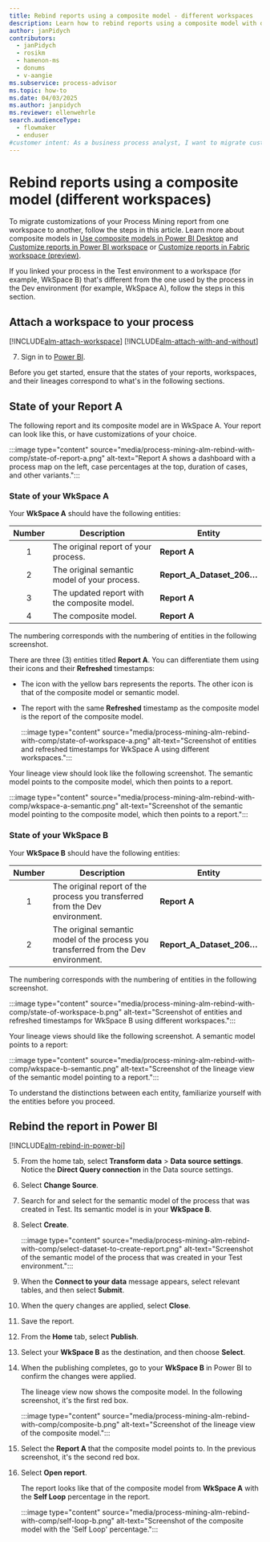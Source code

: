 ```yaml
---
title: Rebind reports using a composite model - different workspaces
description: Learn how to rebind reports using a composite model with different workspaces.
author: janPidych
contributors:
  - janPidych
  - rosikm
  - hamenon-ms
  - donums
  - v-aangie  
ms.subservice: process-advisor
ms.topic: how-to
ms.date: 04/03/2025
ms.author: janpidych
ms.reviewer: ellenwehrle
search.audienceType: 
  - flowmaker
  - enduser
#customer intent: As a business process analyst, I want to migrate customizations of my Process Mining report from one workspace to another so that the report customizations appear where I need them.
---
```


# Rebind reports using a composite model (different workspaces)

To migrate customizations of your Process Mining report from one workspace to another, follow the steps in this article. Learn more about composite models in [Use composite models in Power BI Desktop](/power-bi/transform-model/desktop-composite-models) and [Customize reports in Power BI workspace](process-mining-pbi-workspace.md#customize-reports-in-power-bi-workspace) or [Customize reports in Fabric workspace (preview)](process-mining-fabric-workspace.md).

If you linked your process in the Test environment to a workspace (for example, WkSpace B) that's different from the one used by the process in the Dev environment (for example, WkSpace A), follow the steps in this section.

## Attach a workspace to your process

[!INCLUDE[alm-attach-workspace](./includes/alm-attach-workspace.md)]
[!INCLUDE[alm-attach-with-and-without](./includes/alm-attach-with-and-without.md)]

7. Sign in to [Power BI](https://msit.powerbi.com/home).

Before you get started, ensure that the states of your reports, workspaces, and their lineages correspond to what's in the following sections.

## State of your Report A

The following report and its composite model are in WkSpace A. Your report can look like this, or have customizations of your choice.

:::image type="content" source="media/process-mining-alm-rebind-with-comp/state-of-report-a.png" alt-text="Report A shows a dashboard with a process map on the left, case percentages at the top, duration of cases, and other variants.":::

### State of your WkSpace A

Your **WkSpace A** should have the following entities:

|Number  |Description  |Entity  |
|:-:|---------|---------|
|1  | The original report of your process.        | **Report A**        |
|2  | The original semantic model of your process.  | **Report_A_Dataset_206…**   |
|3  | The updated report with the composite model.    | **Report A**  |
|4  | The composite model.   | **Report A**   |

The numbering corresponds with the numbering of entities in the following screenshot.

There are three (3) entities titled **Report A**. You can differentiate them using their icons and their **Refreshed** timestamps:

- The icon with the yellow bars represents the reports. The other icon is that of the composite model or semantic model.
- The report with the same **Refreshed** timestamp as the composite model is the report of the composite model.

    :::image type="content" source="media/process-mining-alm-rebind-with-comp/state-of-workspace-a.png" alt-text="Screenshot of entities and refreshed timestamps for WkSpace A using different workspaces.":::

Your lineage view should look like the following screenshot. The semantic model points to the composite model, which then points to a report.

:::image type="content" source="media/process-mining-alm-rebind-with-comp/wkspace-a-semantic.png" alt-text="Screenshot of the semantic model pointing to the composite model, which then points to a report.":::

### State of your WkSpace B

Your **WkSpace B** should have the following entities:

|Number  |Description  |Entity  |
|:-:|---------|---------|
|1  | The original report of the process you transferred from the Dev environment.   | **Report A**        |
|2  | The original semantic model of the process you transferred from the Dev environment.  | **Report_A_Dataset_206…**   |

The numbering corresponds with the numbering of entities in the following screenshot.

:::image type="content" source="media/process-mining-alm-rebind-with-comp/state-of-workspace-b.png" alt-text="Screenshot of entities and refreshed timestamps for WkSpace B using different workspaces.":::

Your lineage views should like the following screenshot. A semantic model points to a report:

:::image type="content" source="media/process-mining-alm-rebind-with-comp/wkspace-b-semantic.png" alt-text="Screenshot of the lineage view of the semantic model pointing to a report.":::

To understand the distinctions between each entity, familiarize yourself with the entities before you proceed.

## Rebind the report in Power BI

[!INCLUDE[alm-rebind-in-power-bi](./includes/alm-rebind-in-power-bi.md)]

5. From the home tab, select **Transform data** > **Data source settings**. Notice the **Direct Query connection** in the Data source settings.
1. Select **Change Source**.
1. Search for and select for the semantic model of the process that was created in Test. Its semantic model is in your **WkSpace B**.
1. Select **Create**.

    :::image type="content" source="media/process-mining-alm-rebind-with-comp/select-dataset-to-create-report.png" alt-text="Screenshot of the semantic model of the process that was created in your Test environment.":::

1. When the **Connect to your data** message appears, select relevant tables, and then select **Submit**.
1. When the query changes are applied, select **Close**.
1. Save the report.
1. From the **Home** tab, select **Publish**.
1. Select your **WkSpace B** as the destination, and then choose **Select**.
1. When the publishing completes, go to your **WkSpace B** in Power BI to confirm the changes were applied.

    The lineage view now shows the composite model. In the following screenshot, it's the first red box.

    :::image type="content" source="media/process-mining-alm-rebind-with-comp/composite-b.png" alt-text="Screenshot of the lineage view of the composite model.":::

1. Select the **Report A** that the composite model points to. In the previous screenshot, it's the second red box.
1. Select **Open report**.

    The report looks like that of the composite model from **WkSpace A** with the **Self Loop** percentage in the report.

    :::image type="content" source="media/process-mining-alm-rebind-with-comp/self-loop-b.png" alt-text="Screenshot of the composite model with the 'Self Loop' percentage.":::
